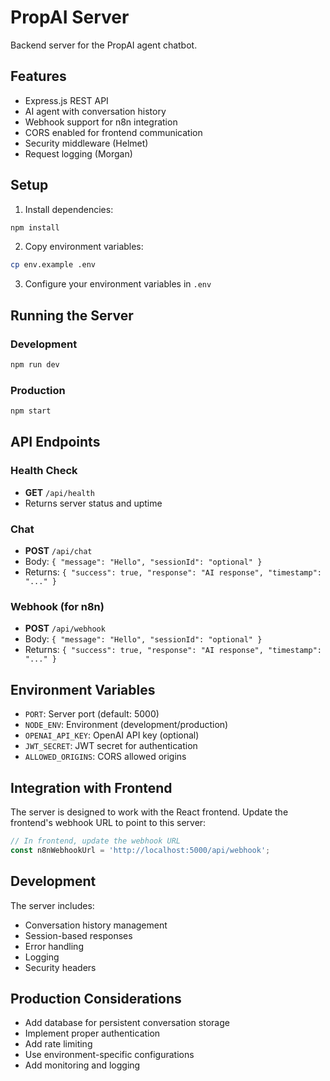 # PropAI Server

Backend server for the PropAI agent chatbot.

## Features

- Express.js REST API
- AI agent with conversation history
- Webhook support for n8n integration
- CORS enabled for frontend communication
- Security middleware (Helmet)
- Request logging (Morgan)

## Setup

1. Install dependencies:
```bash
npm install
```

2. Copy environment variables:
```bash
cp env.example .env
```

3. Configure your environment variables in `.env`

## Running the Server

### Development
```bash
npm run dev
```

### Production
```bash
npm start
```

## API Endpoints

### Health Check
- **GET** `/api/health`
- Returns server status and uptime

### Chat
- **POST** `/api/chat`
- Body: `{ "message": "Hello", "sessionId": "optional" }`
- Returns: `{ "success": true, "response": "AI response", "timestamp": "..." }`

### Webhook (for n8n)
- **POST** `/api/webhook`
- Body: `{ "message": "Hello", "sessionId": "optional" }`
- Returns: `{ "success": true, "response": "AI response", "timestamp": "..." }`

## Environment Variables

- `PORT`: Server port (default: 5000)
- `NODE_ENV`: Environment (development/production)
- `OPENAI_API_KEY`: OpenAI API key (optional)
- `JWT_SECRET`: JWT secret for authentication
- `ALLOWED_ORIGINS`: CORS allowed origins

## Integration with Frontend

The server is designed to work with the React frontend. Update the frontend's webhook URL to point to this server:

```javascript
// In frontend, update the webhook URL
const n8nWebhookUrl = 'http://localhost:5000/api/webhook';
```

## Development

The server includes:
- Conversation history management
- Session-based responses
- Error handling
- Logging
- Security headers

## Production Considerations

- Add database for persistent conversation storage
- Implement proper authentication
- Add rate limiting
- Use environment-specific configurations
- Add monitoring and logging 